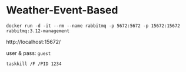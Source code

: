 # Weather-Event-Based

```
docker run -d -it --rm --name rabbitmq -p 5672:5672 -p 15672:15672 rabbitmq:3.12-management
```

http://localhost:15672/

user & pass: `guest`


`taskkill /F /PID 1234`
